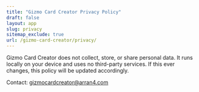 ```yaml
---
title: "Gizmo Card Creator Privacy Policy"
draft: false
layout: app
slug: privacy
sitemap_exclude: true
url: /gizmo-card-creator/privacy/
---
```


Gizmo Card Creator does not collect, store, or share personal data. It runs locally on your device and uses no third-party services. If this ever changes, this policy will be updated accordingly.

Contact: gizmocardcreator@arran4.com
